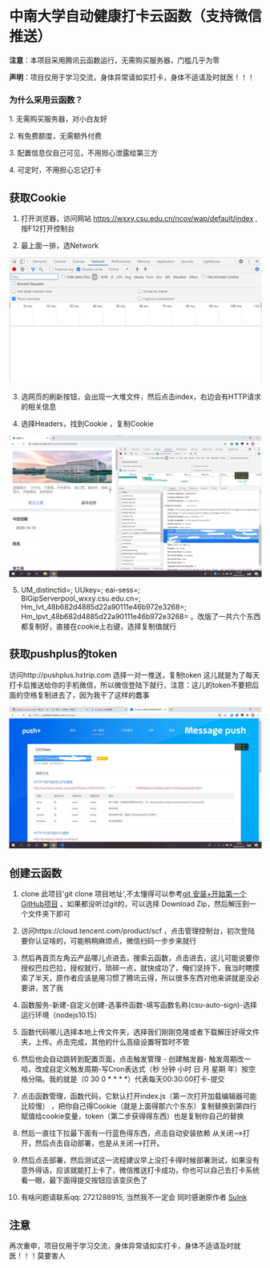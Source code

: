 # 中南大学自动健康打卡云函数（支持微信推送）
**注意**：本项目采用腾讯云函数运行，无需购买服务器，门槛几乎为零

**声明**：项目仅用于学习交流，身体异常请如实打卡，身体不适请及时就医！！！


### 为什么采用云函数？
1. 无需购买服务器，对小白友好

2. 有免费额度，无需额外付费

3. 配置信息仅自己可见，不用担心泄露给第三方

4. 可定时，不用担心忘记打卡

## 获取Cookie

1. 打开浏览器，访问网站 https://wxxy.csu.edu.cn/ncov/wap/default/index , 按F12打开控制台

2. 最上面一排，选Network 

![picture](https://raw.githubusercontent.com/SuInk/PictureBed/main/picture/83e305943fc214399f7445be45ccf3ca1602332571.png)

3. 选网页的刷新按钮，会出现一大堆文件，然后点击index，右边会有HTTP请求的相关信息

4. 选择Headers，找到Cookie ，复制Cookie 

![picture](https://raw.githubusercontent.com/SuInk/PictureBed/main/picture/5015a47033025b5508bb514d1f2f33761602345465.jpeg)

5. UM_distinctid=; UUkey=; eai-sess=; BIGipServerpool_wxxy.csu.edu.cn=; Hm_lvt_48b682d4885d22a90111e46b972e3268=; Hm_lpvt_48b682d4885d22a90111e46b972e3268=  。改版了一共六个东西都复制好，直接在cookie上右键，选择复制值就行


## 获取pushplus的token
访问http://pushplus.hxtrip.com
选择一对一推送，复制token   这儿就是为了每天打卡后推送给你的手机微信，所以微信登陆下就行，注意：这儿的token不要把后面的空格复制进去了，因为我干了这样的蠢事

![picture](https://raw.githubusercontent.com/SuInk/PictureBed/main/picture/584f0922a3cfead1255d6065e80a2b231602334075.jpeg)



## 创建云函数
1. clone 此项目'git clone 项目地址',不太懂得可以参考[git 安装+开始第一个GitHub项目](https://blog.csdn.net/qq_43657442/article/details/118708480) 。如果都没听过git的，可以选择 Download Zip，然后解压到一个文件夹下即可

2. 访问https://cloud.tencent.com/product/scf ，点击管理控制台，初次登陆要你认证啥的，可能稍稍麻烦点，微信扫码一步步来就行

3. 然后再首页左角云产品哪儿点进去，搜索云函数，点击进去，这儿可能说要你授权巴拉巴拉，授权就行，琐碎一点，就快成功了，俺们坚持下，我当时瞎摸索了半天，原作者应该是用习惯了腾讯云得，所以很多东西对他来讲就是没必要讲，苦了我

4. 函数服务-新建-自定义创建-选事件函数-填写函数名称(csu-auto-sign)-选择运行环境（nodejs10.15）

5. 函数代码哪儿选择本地上传文件夹，选择我们刚刚克隆或者下载解压好得文件夹，上传。点击完成，其他的什么高级设置呀暂时不管

6. 然后他会自动跳转到配置页面，点击触发管理 - 创建触发器- 触发周期改一哈，改成自定义触发周期-写Cron表达式（秒	分钟	小时	日	月	星期	年）按空格分隔。我的就是（0 30 0 * * * *）代表每天00:30:00打卡-提交

7. 点击函数管理，函数代码，它默认打开index.js（第一次打开加载编辑器可能比较慢） ，把你自己得Cookie（就是上面得那六个东东）复制替换到第四行赋值给cookie变量，token（第二步获得得东西）也是复制你自己的替换

8. 然后一直往下拉最下面有一行蓝色得东西，点击自动安装依赖 从关闭-->打开，然后点击自动部署，也是从关闭-->打开。

9. 然后点击部署，然后测试这一流程建议早上没打卡得时候部署测试，如果没有意外得话，应该就能打上卡了，微信推送打卡成功，你也可以自己去打卡系统看一眼，最下面得提交按钮应该变灰色了

10. 有啥问题请联系qq: 2721288915, 当然我不一定会 同时感谢原作者 [SuInk](https://github.com/SuInk)

## 注意
 
 再次重申，项目仅用于学习交流，身体异常请如实打卡，身体不适请及时就医！！！莫要害人






